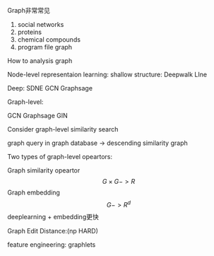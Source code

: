 Graph非常常见

1. social networks
2. proteins
3. chemical compounds
4. program file graph



How to analysis graph

Node-level representaion learning:
shallow structure: Deepwalk LIne

Deep: SDNE GCN Graphsage

Graph-level:

GCN Graphsage GIN



Consider graph-level similarity search

graph query in graph database -> descending similarity graph

Two types of graph-level opeartors:

Graph similarity opeartor
$$
G×G  -> R
$$
Graph embedding 
$$
G->R^d
$$
deeplearning + embedding更快



Graph Edit Distance:(np HARD)



feature engineering: graphlets

